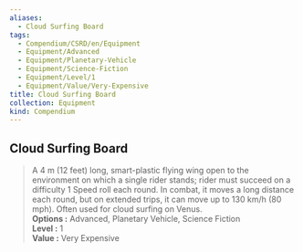 ```yaml
---
aliases:
  - Cloud Surfing Board
tags:
  - Compendium/CSRD/en/Equipment
  - Equipment/Advanced
  - Equipment/Planetary-Vehicle
  - Equipment/Science-Fiction
  - Equipment/Level/1
  - Equipment/Value/Very-Expensive
title: Cloud Surfing Board
collection: Equipment
kind: Compendium
---
```

## Cloud Surfing Board  
  
>A 4 m (12 feet) long, smart-plastic flying wing open to the environment on which a single rider stands; rider must succeed on a difficulty 1 Speed roll each round. In combat, it moves a long distance each round, but on extended trips, it can move up to 130 km/h (80 mph). Often used for cloud surfing on Venus.  
> **Options :** Advanced, Planetary Vehicle, Science Fiction  
> **Level :** 1  
> **Value :** Very Expensive